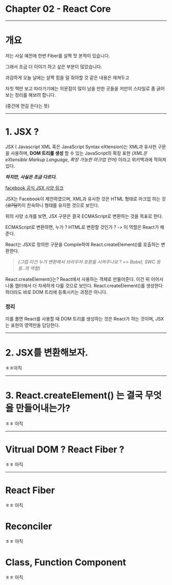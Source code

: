 # Chapter 02 - React Core

---

# 개요

저는 사실 예전에 한번 Fiber를 살짝 맛 본적이 있습니다.

그래서 조금 더 이야기 하고 싶은 부분이 많았습니다.

과감하게 오늘 날에는 살짝 힘을 덜 줘야할 것 같은 내용은 제쳐두고

자칫 책만 보고 따라가기에는 의문점이 많이 남을 만한 곳들을 저만의 스타일로 좀 긁어보는 정리를 해보려 합니다.

(중간에 먼길 돈다는 뜻)

---

# 1. JSX ?

JSX ( Javascript XML 혹은 JavaScript Syntax eXtension)는 XML과 유사한 구문을 사용하며, **DOM 트리를 생성** 할 수 있는 JavaScript의 확장 표현 _(XML은 eXtensible Markup Language, 확장 가능한 마크업 언어)_ 이라고 위키백과에 적혀져있다.

**_하지만, 사실은 조금 다르다._**

[facebook 공식 JSX 사양 링크](https://facebook.github.io/jsx/)

JSX는 Facebook이 제안하였으며, XML과 유사한 것은 HTML 형태로 마크업 하는 것(~~코?딩?~~)이 친숙하니 형태를 유지한 것으로 보인다.

위의 사양 소개를 보면, JSX 구문은 결국 ECMAScript로 변환하는 것을 목표로 한다.

ECMAScript로 변환하면, 누가 ? HTML로 변환할 것인가 ? -> 이 역할은 React가 해준다.

React는 JSX로 정의한 구문을 Compile하여 React.createElement()를 호출하는 변환한다.

> _(그럼 이건 누가 변환해서 브라우저 호환을 시켜주나요 ? => Babel, SWC 등등..의 역할)_

React.createElement()는? React에서 사용하는 객체로 만들어준다. 이건 뒤 이어서 나올 챕터에서 더 자세하게 다룰 것으로 보인다.
React.createElement()를 생성한다 하더라도 바로 DOM 트리에 등록시키는 과정은 아니다.

### 정리

이를 풀면 React를 사용할 때 DOM 트리를 생성하는 것은 React가 하는 것이며, JSX는 표현의 영역만을 담당한다.

---

# 2. JSX를 변환해보자.

ㅎㅎ아직

---

# 3. React.createElement() 는 결국 무엇을 만들어내는가?

ㅎㅎ 아직

---

# Vitrual DOM ? React Fiber ?

ㅎㅎ 아직

---

# React Fiber

ㅎㅎ 아직

# Reconciler

ㅎㅎ 아직

# Class, Function Component

ㅎㅎ 아직
